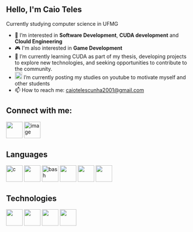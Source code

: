 ## Hello, I'm Caio Teles

Currently studying computer science in UFMG

- 🔭 I’m interested in **Software Development**, **CUDA development** and **Clould Engineering**
- 🎮 I'm also interested in **Game Development**
- 🌱 I’m currently learning CUDA as part of my thesis, developing projects to explore new technologies, and seeking opportunities to contribute to the community.
- <img width="20" height="20" alt="image" src="https://github.com/user-attachments/assets/b6bc518c-8021-42c2-b957-64736aaed63a" /> I’m currently posting my studies on youtube to motivate myself and other students
- 📫 How to reach me: caiotelescunha2001@gmail.com

## Connect with me:
<p align="left">
<a href="https://www.linkedin.com/in/caio-cunha-60860b24a/" target="blank"><img src='https://cdn.jsdelivr.net/gh/devicons/devicon@latest/icons/linkedin/linkedin-original.svg' width="45" height="45" /></a>
<a href="https://www.youtube.com/@CaiosStudentJourney" target="blank"><img width="45" height="45" alt="image" src="https://github.com/user-attachments/assets/b6bc518c-8021-42c2-b957-64736aaed63a" /></a>
</p>


## Languages
<p align="left">
<img src="https://devicon-website.vercel.app/api/c/original.svg" alt="c" width="45" height="45"/>
<img src='https://cdn.jsdelivr.net/gh/devicons/devicon@latest/icons/cplusplus/cplusplus-original.svg' width="45" height="45" />
<img src="https://cdn.jsdelivr.net/gh/devicons/devicon/icons/bash/bash-original.svg" alt="bash" width="45" height="45"/>
<img src='https://cdn.jsdelivr.net/gh/devicons/devicon@latest/icons/python/python-original.svg' width="45" height="45" />
<img src='https://cdn.jsdelivr.net/gh/devicons/devicon@latest/icons/javascript/javascript-original.svg' width="45" height="45" />
<img src='https://cdn.jsdelivr.net/gh/devicons/devicon@latest/icons/typescript/typescript-original.svg' width="45" height="45" />
</p>

## Technologies
<p align="left">
<img src='https://cdn.jsdelivr.net/gh/devicons/devicon@latest/icons/docker/docker-original.svg' width="45" height="45" />
<img src='https://cdn.jsdelivr.net/gh/devicons/devicon@latest/icons/git/git-original.svg' width="45" height="45" />
<img src='https://cdn.jsdelivr.net/gh/devicons/devicon@latest/icons/github/github-original.svg' width="45" height="45" />
<img src='https://cdn.jsdelivr.net/gh/devicons/devicon@latest/icons/linux/linux-original.svg' width="45" height="45" />
</p>

